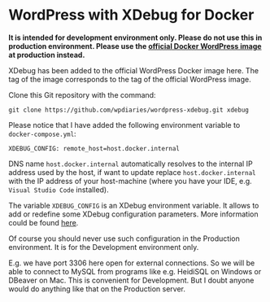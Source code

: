 WordPress with XDebug for Docker
================================

**It is intended for development environment only. Please do not use this in production environment. Please use the [official Docker WordPress image](https://hub.docker.com/_/wordpress) at production instead.**

XDebug has been added to the official WordPress Docker image here. The tag of the image corresponds to the tag of the official WordPress image.

Clone this Git repository with the command:

```
git clone https://github.com/wpdiaries/wordpress-xdebug.git xdebug
```

Please notice that I have added the following environment variable to `docker-compose.yml`:
```
XDEBUG_CONFIG: remote_host=host.docker.internal
```
DNS name `host.docker.internal` automatically resolves to the internal IP address used by the host, if want to update replace `host.docker.internal` with the IP address of your host-machine (where you have your IDE, e.g. `Visual Studio Code` installed).

The variable `XDEBUG_CONFIG` is an XDebug environment variable. It allows to add or redefine some XDebug configuration parameters. More information could be found [here](https://xdebug.org/docs/remote).

Of course you should never use such configuration in the Production environment. It is for the Development environment only.

E.g. we have port 3306 here open for external connections. So we will be able to connect to MySQL from programs like e.g. HeidiSQL on Windows or DBeaver on Mac. This is convenient for Development. But I doubt anyone would do anything like that on the Production server.
